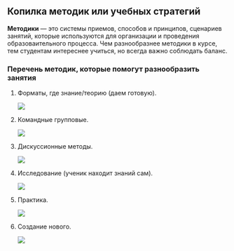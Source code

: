 ## Копилка методик или учебных стратегий

**Методики** — это системы приемов, способов и принципов, сценариев занятий,  которые используются для организации и проведения образоваительного процесса. Чем разнообразнее методики в курсе, тем студентам интереснее учиться, но всегда важно соблюдать баланс.

### Перечень методик, которые помогут разнообразить занятия

1. Форматы, где знание/теорию (даем готовую).

    ![](/img/ONC_2/lection.png#bordered)

2. Командные групповые.

    ![](/img/ONC_2/group.png#bordered)

3. Дискуссионные методы.

    ![](/img/ONC_2/discussion.png#bordered)

4. Исследование (ученик находит знаний сам).

    ![](/img/ONC_2/analysis.png#bordered)

5. Практика.

    ![](/img/ONC_2/workshop.png#bordered)

6. Создание нового.

    ![](/img/ONC_2/new.png#bordered)